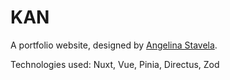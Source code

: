 # KAN

A portfolio website, designed by [Angelina Stavela](https://angelinastavela.work).

Technologies used: Nuxt, Vue, Pinia, Directus, Zod
